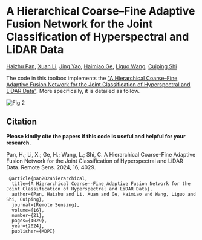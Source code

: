 # A Hierarchical Coarse–Fine Adaptive Fusion Network for the Joint Classification of Hyperspectral and LiDAR Data

[Haizhu Pan](), [Xuan Li](), [Jing Yao](), [Haimiao Ge](), [Liguo Wang](), [Cuiping Shi]()

The code in this toolbox implements the ["A Hierarchical Coarse–Fine Adaptive Fusion Network for the Joint Classification of Hyperspectral and LiDAR Data"](https://www.mdpi.com/2072-4292/16/21/4029).
More specifically, it is detailed as follow.

![Fig  2](https://github.com/user-attachments/assets/6d989f39-7487-46f3-ba10-58fd7728b97a)

Citation
---------------------

**Please kindly cite the papers if this code is useful and helpful for your research.**

Pan, H.; Li, X.; Ge, H.; Wang, L.; Shi, C. A Hierarchical Coarse–Fine Adaptive Fusion Network for the Joint Classification of Hyperspectral and LiDAR Data. Remote Sens. 2024, 16, 4029.

     @article{pan2024hierarchical,
      title={A Hierarchical Coarse--Fine Adaptive Fusion Network for the Joint Classification of Hyperspectral and LiDAR Data},
      author={Pan, Haizhu and Li, Xuan and Ge, Haimiao and Wang, Liguo and Shi, Cuiping},
      journal={Remote Sensing},
      volume={16},
      number={21},
      pages={4029},
      year={2024},
      publisher={MDPI}

